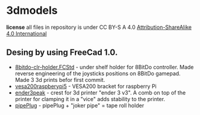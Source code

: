 # 3dmodels

**license** all files in repository is under  CC BY-S A 4.0  [Attribution-ShareAlike 4.0 International](https://creativecommons.org/licenses/by-sa/4.0/)

Desing by using FreeCad 1.0.  
---
* [8bitdo-clr-holder.FCStd](8bitdo-clr-holder.FCStd) - under shelf holder for 8BitDo controller. 
	Made reverse engineering of the joysticks positions on 8BitDo gamepad.  
	Made 3 3d prints befor first commit.
* [vesa200raspberypi5](vesa200raspberypi5.FCStd) - VESA200 bracket for raspberry Pi
* [ender3peak](ender3peak.FCStd) - crest for 3d printer "ender 3 v3". A comb on top of the printer for clamping it in a "vice" adds stability to the printer.
* [pipePlug](pipePlug.FCStd) - pipePlug + "joker pipe" =  tape roll holder

